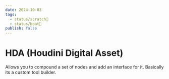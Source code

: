 ```yaml
---
date: 2024-10-03
tags:
  - status/scratch📝
  - status/boat🚤
publish: false
---
```

# HDA (Houdini Digital Asset)

Allows you to compound a set of nodes and add an interface for it. Basically its a custom tool builder.
